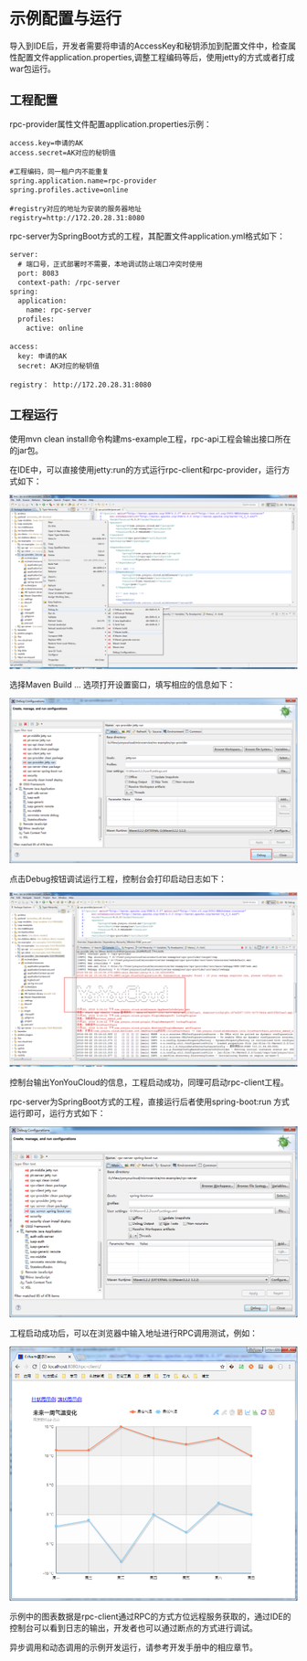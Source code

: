 # 示例配置与运行

导入到IDE后，开发者需要将申请的AccessKey和秘钥添加到配置文件中，检查属性配置文件application.properties,调整工程编码等后，使用jetty的方式或者打成war包运行。

## 工程配置

rpc-provider属性文件配置application.properties示例：

	access.key=申请的AK
	access.secret=AK对应的秘钥值
	
    #工程编码，同一租户内不能重复
	spring.application.name=rpc-provider
	spring.profiles.active=online

	#registry对应的地址为安装的服务器地址
	registry=http://172.20.28.31:8080

rpc-server为SpringBoot方式的工程，其配置文件application.yml格式如下：

	server:
	  # 端口号，正式部署时不需要，本地调试防止端口冲突时使用
	  port: 8083  
	  context-path: /rpc-server
	spring: 
	  application:
	    name: rpc-server
	  profiles:
	    active: online
	  
	access: 
	  key: 申请的AK
	  secret: AK对应的秘钥值

	registry： http://172.20.28.31:8080

## 工程运行

使用mvn clean install命令构建ms-example工程，rpc-api工程会输出接口所在的jar包。

在IDE中，可以直接使用jetty:run的方式运行rpc-client和rpc-provider，运行方式如下：

![](images/jettyrun.png)

选择Maven Build ... 选项打开设置窗口，填写相应的信息如下：

![](images/debug.png)

点击Debug按钮调试运行工程，控制台会打印启动日志如下：

![](images/startconsole.png)

控制台输出YonYouCloud的信息，工程启动成功，同理可启动rpc-client工程。

rpc-server为SpringBoot方式的工程，直接运行后者使用spring-boot:run 方式运行即可，运行方式如下：

![](images/springboot.png)

工程启动成功后，可以在浏览器中输入地址进行RPC调用测试，例如：

![](images/demo.png)

示例中的图表数据是rpc-client通过RPC的方式方位远程服务获取的，通过IDE的控制台可以看到日志的输出，开发者也可以通过断点的方式进行调试。

异步调用和动态调用的示例开发运行，请参考开发手册中的相应章节。